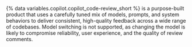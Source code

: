 {% data variables.copilot.copilot_code-review_short %} is a purpose-built product that uses a carefully tuned mix of models, prompts, and system behaviors to deliver consistent, high-quality feedback across a wide range of codebases. Model switching is not supported, as changing the model is likely to compromise reliability, user experience, and the quality of review comments.
